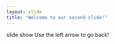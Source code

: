 ```yaml
---
layout: slide
title: "Welcome to our second slide!"
---
```

slide show
Use the left arrow to go back!
